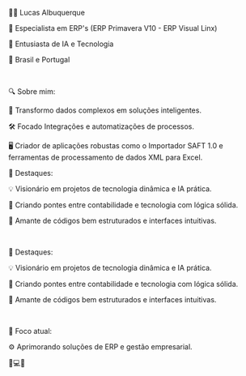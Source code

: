<p>👨‍💻 Lucas Albuquerque</p><p>🚀 Especialista em ERP's (ERP Primavera V10 - ERP Visual Linx)</p><p>🧠 Entusiasta de IA e Tecnologia</p><p>📍 Brasil e Portugal</p><br><p>🔍 Sobre mim:</p><p>🎯 Transformo dados complexos em soluções inteligentes.</p><p>🛠️ Focado Integrações e automatizações de processos.</p><p>🖥️ Criador de aplicações robustas como o Importador SAFT 1.0 e ferramentas de processamento de dados XML para Excel.</p><p>🌟 Destaques:</p><p>💡 Visionário em projetos de tecnologia dinâmica e IA prática.</p><p>🔗 Criando pontes entre contabilidade e tecnologia com lógica sólida.</p><p>🧩 Amante de códigos bem estruturados e interfaces intuitivas.</p><br><p>🌟 Destaques:</p><p>💡 Visionário em projetos de tecnologia dinâmica e IA prática.</p><p>🔗 Criando pontes entre contabilidade e tecnologia com lógica sólida.</p><p>🧩 Amante de códigos bem estruturados e interfaces intuitivas.</p><br><p>👀 Foco atual:</p><p>⚙️ Aprimorando soluções de ERP e gestão empresarial.</p><p>🚀💻🔧</p>
